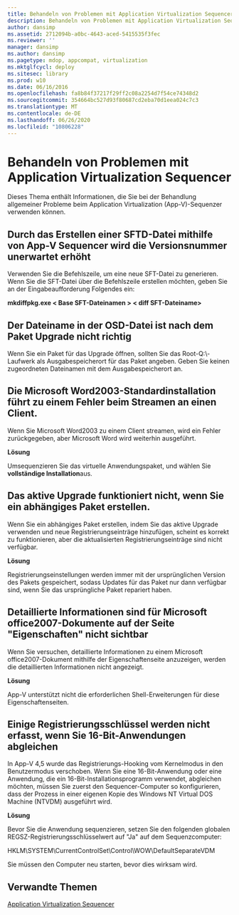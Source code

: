 ```yaml
---
title: Behandeln von Problemen mit Application Virtualization Sequencer
description: Behandeln von Problemen mit Application Virtualization Sequencer
author: dansimp
ms.assetid: 2712094b-a0bc-4643-aced-5415535f3fec
ms.reviewer: ''
manager: dansimp
ms.author: dansimp
ms.pagetype: mdop, appcompat, virtualization
ms.mktglfcycl: deploy
ms.sitesec: library
ms.prod: w10
ms.date: 06/16/2016
ms.openlocfilehash: fa8b84f37217f29ff2c08a2254d7f54ce74348d2
ms.sourcegitcommit: 354664bc527d93f80687cd2eba70d1eea024c7c3
ms.translationtype: MT
ms.contentlocale: de-DE
ms.lasthandoff: 06/26/2020
ms.locfileid: "10806228"
---
```

# Behandeln von Problemen mit Application Virtualization Sequencer


Dieses Thema enthält Informationen, die Sie bei der Behandlung allgemeiner Probleme beim Application Virtualization (App-V)-Sequenzer verwenden können.

## Durch das Erstellen einer SFTD-Datei mithilfe von App-V Sequencer wird die Versionsnummer unerwartet erhöht


Verwenden Sie die Befehlszeile, um eine neue SFT-Datei zu generieren. Wenn Sie die SFT-Datei über die Befehlszeile erstellen möchten, geben Sie an der Eingabeaufforderung Folgendes ein:

**mkdiffpkg.exe &lt; Base SFT-Dateinamen &gt; &lt; diff SFT-Dateiname&gt;**

## <a href="" id="file-name-in-osd-file-is-not-correct-after-package-upgrade-"></a>Der Dateiname in der OSD-Datei ist nach dem Paket Upgrade nicht richtig


Wenn Sie ein Paket für das Upgrade öffnen, sollten Sie das Root-Q:\\-Laufwerk als Ausgabespeicherort für das Paket angeben. Geben Sie keinen zugeordneten Dateinamen mit dem Ausgabespeicherort an.

## Die Microsoft Word2003-Standardinstallation führt zu einem Fehler beim Streamen an einen Client.


Wenn Sie Microsoft Word2003 zu einem Client streamen, wird ein Fehler zurückgegeben, aber Microsoft Word wird weiterhin ausgeführt.

**Lösung**

Umsequenzieren Sie das virtuelle Anwendungspaket, und wählen Sie **vollständige Installation**aus.

## Das aktive Upgrade funktioniert nicht, wenn Sie ein abhängiges Paket erstellen.


Wenn Sie ein abhängiges Paket erstellen, indem Sie das aktive Upgrade verwenden und neue Registrierungseinträge hinzufügen, scheint es korrekt zu funktionieren, aber die aktualisierten Registrierungseinträge sind nicht verfügbar.

**Lösung**

Registrierungseinstellungen werden immer mit der ursprünglichen Version des Pakets gespeichert, sodass Updates für das Paket nur dann verfügbar sind, wenn Sie das ursprüngliche Paket repariert haben.

## Detaillierte Informationen sind für Microsoft office2007-Dokumente auf der Seite "Eigenschaften" nicht sichtbar


Wenn Sie versuchen, detaillierte Informationen zu einem Microsoft office2007-Dokument mithilfe der Eigenschaftenseite anzuzeigen, werden die detaillierten Informationen nicht angezeigt.

**Lösung**

App-V unterstützt nicht die erforderlichen Shell-Erweiterungen für diese Eigenschaftenseiten.

## Einige Registrierungsschlüssel werden nicht erfasst, wenn Sie 16-Bit-Anwendungen abgleichen


In App-V 4,5 wurde das Registrierungs-Hooking vom Kernelmodus in den Benutzermodus verschoben. Wenn Sie eine 16-Bit-Anwendung oder eine Anwendung, die ein 16-Bit-Installationsprogramm verwendet, abgleichen möchten, müssen Sie zuerst den Sequencer-Computer so konfigurieren, dass der Prozess in einer eigenen Kopie des Windows NT Virtual DOS Machine (NTVDM) ausgeführt wird.

**Lösung**

Bevor Sie die Anwendung sequenzieren, setzen Sie den folgenden globalen REGSZ-Registrierungsschlüsselwert auf "Ja" auf dem Sequenzcomputer:

HKLM\\SYSTEM\\CurrentControlSet\\Control\\WOW\\DefaultSeparateVDM

Sie müssen den Computer neu starten, bevor dies wirksam wird.

## Verwandte Themen


[Application Virtualization Sequencer](application-virtualization-sequencer.md)

 

 






